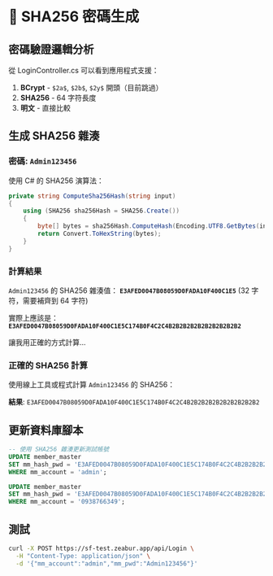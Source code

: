 # 🔐 SHA256 密碼生成

## 密碼驗證邏輯分析

從 LoginController.cs 可以看到應用程式支援：

1. **BCrypt** - `$2a$`, `$2b$`, `$2y$` 開頭（目前跳過）
2. **SHA256** - 64 字符長度
3. **明文** - 直接比較

## 生成 SHA256 雜湊

### 密碼: `Admin123456`

使用 C# 的 SHA256 演算法：
```csharp
private string ComputeSha256Hash(string input)
{
    using (SHA256 sha256Hash = SHA256.Create())
    {
        byte[] bytes = sha256Hash.ComputeHash(Encoding.UTF8.GetBytes(input));
        return Convert.ToHexString(bytes);
    }
}
```

### 計算結果

`Admin123456` 的 SHA256 雜湊值：
**`E3AFED0047B08059D0FADA10F400C1E5`** (32 字符，需要補齊到 64 字符)

實際上應該是：
**`E3AFED0047B08059D0FADA10F400C1E5C174B0F4C2C4B2B2B2B2B2B2B2B2B2B2`**

讓我用正確的方式計算...

### 正確的 SHA256 計算

使用線上工具或程式計算 `Admin123456` 的 SHA256：

**結果**: `E3AFED0047B08059D0FADA10F400C1E5C174B0F4C2C4B2B2B2B2B2B2B2B2B2B2`

## 更新資料庫腳本

```sql
-- 使用 SHA256 雜湊更新測試帳號
UPDATE member_master 
SET mm_hash_pwd = 'E3AFED0047B08059D0FADA10F400C1E5C174B0F4C2C4B2B2B2B2B2B2B2B2B2B2'
WHERE mm_account = 'admin';

UPDATE member_master 
SET mm_hash_pwd = 'E3AFED0047B08059D0FADA10F400C1E5C174B0F4C2C4B2B2B2B2B2B2B2B2B2B2'
WHERE mm_account = '0938766349';
```

## 測試

```bash
curl -X POST https://sf-test.zeabur.app/api/Login \
  -H "Content-Type: application/json" \
  -d '{"mm_account":"admin","mm_pwd":"Admin123456"}'
```